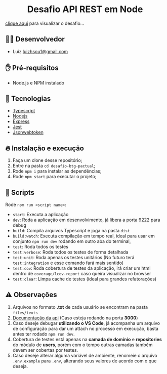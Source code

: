 <h1 align="center"> Desafio API REST em Node </h1>

<p align="justify"><a href="./DESAFIO-PROPOSTO.md">clique aqui</a> para visualizar o desafio...</p>

## 👨‍💻 Desenvolvedor

- Luiz <luizhsou1@gmail.com>

## ✋ Pré-requisitos

- Node.js e NPM instalado

## 🚀 Tecnologias

- [Typescript](https://www.typescriptlang.org/)
- [Nodejs](https://nodejs.org/en/)
- [Express](http://expressjs.com/)
- [Jest](https://jestjs.io/)
- [Jsonwebtoken](https://www.npmjs.com/package/jsonwebtoken)

## 🔥 Instalação e execução 

1. Faça um clone desse repositório;
2. Entre na pasta `cd desafio-btg-pactual`;
3. Rode `npm i` para instalar as dependências;
4. Rode `npm start` para executar o projeto;

## 📜 Scripts

Rode `npm run <script name>`:

- `start`: Executa a aplicação
- `dev`: Roda a aplicação em desenvolvimento, já libera a porta 9222 para debug
- `build`: Compila arquivos Typescript e joga na pasta `dist`
- `build:watch`: Executa compilação em tempo real, ideal para usar em conjunto `npm run dev` rodando em outro aba do terminal, 
- `test`: Roda todos os testes
- `test:verbose`: Roda todos os testes de forma detalhada
- `test:unit`: Roda apenas os testes unitários (No futuro terá `test:integration` e esse comando fará mais sentido)
- `test:cov`: Roda cobertura de testes da aplicação, irá criar um html dentro de `coverage/lcov-report` caso queira visualizar no browser
- `test:clear`: Limpa cache de testes (ideal para grandes refatorações)

## ⚠️ Observações

1. Arquivos no formato **.txt** de cada usuário se encontram na pasta `files/texts`
2. [Documentação da api](http://localhost:3000/docs) (Caso esteja rodando na porta **3000**)
3. Caso deseje debugar **utilizando o VS Code**, já acompanha um arquivo de configuração para dar um attach no processo em execução, basta antes ter rodado `npm run dev`.
4. Cobertura de testes está apenas na **camada de domínio** e **repositories** do módulo de **users**, porém com o tempo outras camadas também devem ser cobertas por testes.
5. Caso deseje alterar alguma variável de ambiente, renomeie o arquivo `.env.example` para `.env`, alterando seus valores de acordo com o que deseja.

